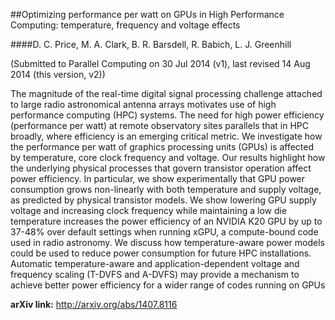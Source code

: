 ##Optimizing performance per watt on GPUs in High Performance Computing: temperature, frequency and voltage effects

####D. C. Price, M. A. Clark, B. R. Barsdell, R. Babich, L. J. Greenhill

(Submitted to Parallel Computing on 30 Jul 2014 (v1), last revised 14 Aug 2014 (this version, v2))

The magnitude of the real-time digital signal processing challenge attached to large radio astronomical antenna arrays motivates use of high performance computing (HPC) systems. The need for high power efficiency (performance per watt) at remote observatory sites parallels that in HPC broadly, where efficiency is an emerging critical metric. We investigate how the performance per watt of graphics processing units (GPUs) is affected by temperature, core clock frequency and voltage. Our results highlight how the underlying physical processes that govern transistor operation affect power efficiency. In particular, we show experimentally that GPU power consumption grows non-linearly with both temperature and supply voltage, as predicted by physical transistor models. We show lowering GPU supply voltage and increasing clock frequency while maintaining a low die temperature increases the power efficiency of an NVIDIA K20 GPU by up to 37-48% over default settings when running xGPU, a compute-bound code used in radio astronomy. We discuss how temperature-aware power models could be used to reduce power consumption for future HPC installations. Automatic temperature-aware and application-dependent voltage and frequency scaling (T-DVFS and A-DVFS) may provide a mechanism to achieve better power efficiency for a wider range of codes running on GPUs

**arXiv link:** http://arxiv.org/abs/1407.8116




